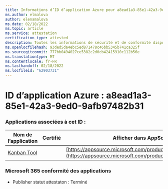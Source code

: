 ```yaml
---
title: Informations d’ID d’application Azure pour a8ead1a3-85e1-42a3-9ed0-9afb97482b31
ms.author: elmalova
author: elenamalova
ms.date: 02/18/2022
ms.topic: article
ms.service: attestation
certification_type: attested
description: Toutes les informations de sécurité et de conformité disponibles pour a8ead1a3-85e1-42a3-9ed0-9afb97482b31.
ms.openlocfilehash: 93ded5da4ebc5ed871478c46bb5345b741ca325f
ms.sourcegitcommit: 777bb0494027ce5382c2d0cb42415910c112b56e
ms.translationtype: MT
ms.contentlocale: fr-FR
ms.lasthandoff: 02/18/2022
ms.locfileid: "62903731"
---
```

# <a name="azure-app-id-a8ead1a3-85e1-42a3-9ed0-9afb97482b31"></a>ID d’application Azure : a8ead1a3-85e1-42a3-9ed0-9afb97482b31


### <a name="apps-associated-with-this-id"></a>Applications associées à cet ID :
| **Nom de l’application** | **Certifié** | **Afficher dans AppSource** |
|--------------|---------------|-----------------------|
| [Kanban Tool](https://docs.microsoft.com/microsoft-365-app-certification/forward/WA200002121) |  | [https://appsource.microsoft.com/product/office/WA200002121](https://appsource.microsoft.com/product/office/WA200002121) |

### <a name="microsoft-365-app-compliance-status"></a>Microsoft 365 conformité des applications
- Publisher statut attestaton : Terminé
